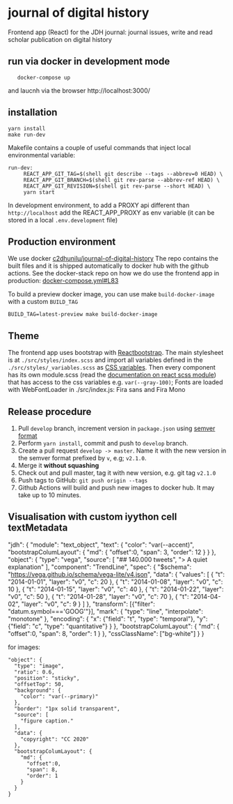 # journal of digital history
Frontend app (React) for the JDH journal: journal issues, write and read scholar publication on digital history

## run via docker in development mode
```
   docker-compose up 
```
   
   and laucnh via the browser http://localhost:3000/
   
## installation

    yarn install
    make run-dev

Makefile contains a couple of useful commands that inject local environmental variable:

    run-dev:
	     REACT_APP_GIT_TAG=$(shell git describe --tags --abbrev=0 HEAD) \
	     REACT_APP_GIT_BRANCH=$(shell git rev-parse --abbrev-ref HEAD) \
	     REACT_APP_GIT_REVISION=$(shell git rev-parse --short HEAD) \
	     yarn start

In development environment, to add a PROXY api different than `http://localhost` add the REACT_APP_PROXY as env variable (it can be stored in a local `.env.development` file)

## Production environment
We use docker [c2dhunilu/journal-of-digital-history](https://hub.docker.com/repository/docker/c2dhunilu/journal-of-digital-history)
The repo contains the built files and it is shipped automatically to docker hub with the github actions.
See the docker-stack repo on how we do use the frontend app in production:
[docker-compose.yml#L83](https://github.com/C2DH/journal-digital-history-docker-stack/blob/master/docker-compose.yml#L83)

To build a preview docker image, you can use make `build-docker-image` with a custom `BUILD_TAG`

```
BUILD_TAG=latest-preview make build-docker-image
```

## Theme
The frontend app uses bootstrap with [Reactbootstrap](https://react-bootstrap.github.io/getting-started/introduction). The main stylesheet is at `./src/styles/index.scss` and import all variables defined in the `./src/styles/_variables.scss` as [CSS variables](https://developer.mozilla.org/en-US/docs/Web/CSS/Using_CSS_custom_properties).
Then every component has its own module.scss (read the [documentation on react scss module](https://create-react-app.dev/docs/adding-a-css-modules-stylesheet/)) that has access to the css variables e.g. `var(--gray-100)`;
Fonts are loaded with WebFontLoader in ./src/index.js: Fira sans and Fira Mono


## Release procedure

1. Pull `develop` branch, increment version in `package.json` using [semver format](https://semver.org/)
2. Perform `yarn install`, commit and push to `develop` branch.
3. Create a pull request `develop -> master`. Name it with the new version in the semver format prefixed by `v`, e.g; `v2.1.0`.
4. Merge it **without squashing**
5. Check out and pull master, tag it with new version, e.g. git tag `v2.1.0`
6. Push tags to GitHub: `git push origin --tags`
7. Github Actions will build and push new images to docker hub. It may take up to 10 minutes.


## Visualisation with custom iyython cell textMetadata

"jdh": {
  "module": "text_object",
  "text": {
    "color": "var(--accent)",
    "bootstrapColumLayout": {
      "md": {
        "offset":0,
        "span": 3,
        "order": 12
      }
    }
  },
  "object": {
    "type": "vega",
    "source": [
      "## 140.000 tweets",
      "> A quiet explanation"
    ],
    "component": "TrendLine",
    "spec": {
      "$schema": "https://vega.github.io/schema/vega-lite/v4.json",
      "data": {
        "values": [
          { "t": "2014-01-01", "layer": "v0", "c": 20 },
          { "t": "2014-01-08", "layer": "v0", "c": 10 },
          { "t": "2014-01-15", "layer": "v0", "c": 40 },
          { "t": "2014-01-22", "layer": "v0", "c": 50 },
          { "t": "2014-01-28", "layer": "v0", "c": 70 },
          { "t": "2014-04-02", "layer": "v0", "c": 9 }
        ]
      },
      "transform": [{"filter": "datum.symbol==='GOOG'"}],
      "mark": {
        "type": "line",
        "interpolate": "monotone"
      },
      "encoding": {
        "x": {"field": "t", "type": "temporal"},
        "y": {"field": "c", "type": "quantitative"}
      }
    },
    "bootstrapColumLayout": {
      "md": {
        "offset":0,
        "span": 8,
        "order": 1
      }
    },
    "cssClassName": ["bg-white"]
  }
}



for images:
```
"object": {
  "type": "image",
  "ratio": 0.6,
  "position": "sticky",
  "offsetTop": 50,
  "background": {
    "color": "var(--primary)"
  },
  "border": "1px solid transparent",
  "source": [
    "figure caption."
  ],
  "data": {
    "copyright": "CC 2020"
  },
  "bootstrapColumLayout": {
    "md": {
      "offset":0,
      "span": 8,
      "order": 1
    }
  }
}
```
